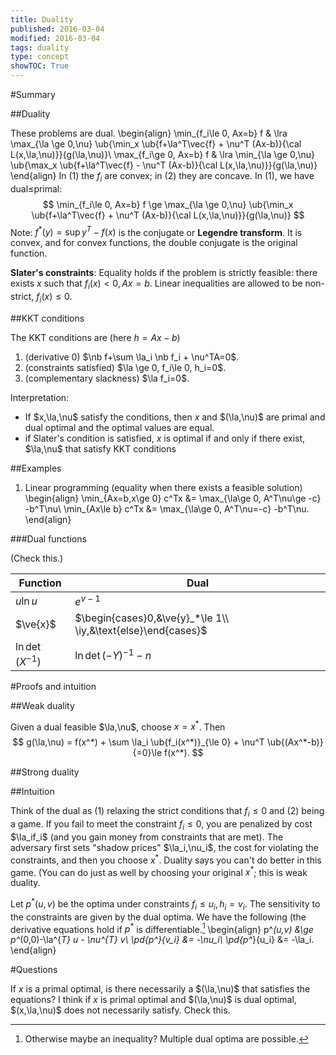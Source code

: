 ```yaml
---
title: Duality
published: 2016-03-04
modified: 2016-03-04
tags: duality
type: concept
showTOC: True
---
```


#Summary

##Duality

These problems are dual.
\begin{align}
\min_{f_i\le 0, Ax=b} f & \lra \max_{\la \ge 0,\nu} \ub{\min_x \ub{f+\la^T\vec{f} + \nu^T (Ax-b)}{\cal L(x,\la,\nu)}}{g(\la,\nu)}\\
\max_{f_i\ge 0, Ax=b} f & \lra \min_{\la \ge 0,\nu} \ub{\max_x \ub{f+\la^T\vec{f} - \nu^T (Ax-b)}{\cal L(x,\la,\nu)}}{g(\la,\nu)}
\end{align}
In (1) the $f_i$ are convex; in (2) they are concave. In (1), we have dual$\le$primal:
$$
\min_{f_i\le 0, Ax=b} f \ge \max_{\la \ge 0,\nu} \ub{\min_x \ub{f+\la^T\vec{f} + \nu^T (Ax-b)}{\cal L(x,\la,\nu)}}{g(\la,\nu)}
$$
Note: $f^*(y)=\sup y^T - f(x)$ is the conjugate or **Legendre transform**. It is convex, and for convex functions, the double conjugate is the original function.

**Slater's constraints**: Equality holds if the problem is strictly feasible: there exists $x$ such that $f_i(x)<0, Ax=b$. Linear inequalities are allowed to be non-strict, $f_i(x)\le 0$.

##KKT conditions

The KKT conditions are (here $h=Ax-b$)

1. (derivative 0) $\nb f+\sum \la_i \nb f_i + \nu^TA=0$.
2. (constraints satisfied)  $\la \ge 0, f_i\le 0, h_i=0$.
3. (complementary slackness) $\la f_i=0$.

Interpretation: 

* If $x,\la,\nu$ satisfy the conditions, then $x$ and $(\la,\nu)$ are primal and dual optimal and the optimal values are equal.
* if Slater's condition is satisfied, $x$ is optimal if and only if there exist, $\la,\nu$ that satisfy KKT conditions

##Examples

1.  Linear programming (equality when there exists a feasible solution)
    \begin{align}
	\min_{Ax=b,x\ge 0} c^Tx &= \max_{\la\ge 0, A^T\nu\ge -c} -b^T\nu\\
	\min_{Ax\le b} c^Tx &= \max_{\la\ge 0, A^T\nu=-c} -b^T\nu.
	\end{align}

###Dual functions

(Check this.)

Function|Dual
---|---
$u\ln u$|$e^{v-1}$
$\ve{x}$|$\begin{cases}0,&\ve{y}_*\le 1\\ \iy,&\text{else}\end{cases}$
$\ln \det(X^{-1})$|$\ln \det(-Y)^{-1}-n$

#Proofs and intuition

##Weak duality

Given a dual feasible $\la,\nu$, choose $x=x^*$. Then
$$
g(\la,\nu) = f(x^*) + \sum \la_i \ub{f_i(x^*)}_{\le 0} + \nu^T \ub{(Ax^*-b)}{=0}\le f(x^*).
$$

##Strong duality

##Intuition

Think of the dual as (1) relaxing the strict conditions that $f_i\le 0$ and (2) being a game. If you fail to meet the constraint $f_i\le 0$, you are penalized by cost $\la_if_i$ (and you gain money from constraints that are met). The adversary first sets "shadow prices" $\la_i,\nu_i$, the cost for violating the constraints, and then you choose $x^*$. Duality says you can't do better in this game. (You can do just as well by choosing your original $x^*$; this is weak duality.

Let $p^*(u,v)$ be the optima under constraints $f_i\le u_i,h_i=v_i$. The sensitivity to the constraints are given by the dual optima. We have the following (the derivative equations hold if $p^*$ is differentiable.[^f1]
\begin{align}
p^*(u,v) &\ge p^*(0,0)-\la^{*T} u - \nu^{*T} v\\
\pd{p^*}{v_i} &= -\nu_i\\
\pd{p^*}{u_i} &= -\la_i.
\end{align}

[^f1]: Otherwise maybe an inequality? Multiple dual optima are possible.

#Questions

If $x$ is a primal optimal, is there necessarily a $(\la,\nu)$ that satisfies the equations? I think if $x$ is primal optimal and $(\la,\nu)$ is dual optimal, $(x,\la,\nu)$ does not necessarily satisfy. Check this.
